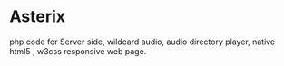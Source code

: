 # Asterix
php code for Server side, wildcard audio, audio directory player, native html5 , w3css responsive web page.
